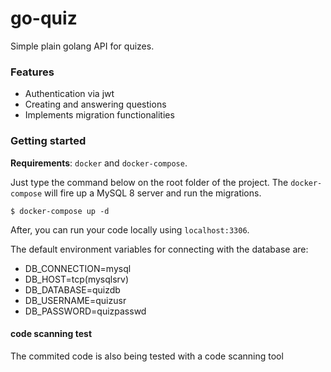 # go-quiz

Simple plain golang API for quizes.


### Features

- Authentication via jwt
- Creating and answering questions
- Implements migration functionalities

### Getting started

**Requirements**: `docker` and `docker-compose`.

Just type the command below on the root folder of the project. The `docker-compose`
will fire up a MySQL 8 server and run the migrations.

    $ docker-compose up -d

After, you can run your code locally using `localhost:3306`.

The default environment variables for connecting with the database are:

- DB_CONNECTION=mysql
- DB_HOST=tcp(mysqlsrv)
- DB_DATABASE=quizdb
- DB_USERNAME=quizusr
- DB_PASSWORD=quizpasswd



#### code scanning test

The commited code is also being tested with a code scanning tool

